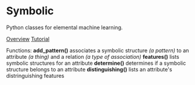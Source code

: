 # Symbolic

Python classes for elemental machine learning.

[Overview](https://docs.google.com/document/d/1tZFdOejfOn5BK4qia0dLrenzvtaZX-jco0ZvEq4UpKY/edit)
[Tutorial](https://docs.google.com/document/d/1EfLcbK8B1r1dlfiQaY8LQL-ottfUApbiSLJuvM8OTWU/edit)

Functions:
 **add_pattern()** associates a symbolic structure _(a pattern)_ to an attribute _(a thing)_ and a relation _(a type of association)_
 **features()** lists symbolic structures for an attribute
 **determine()** determines if a symbolic structure belongs to an attribute
 **distinguishing()** lists an attribute's distringuishing features

